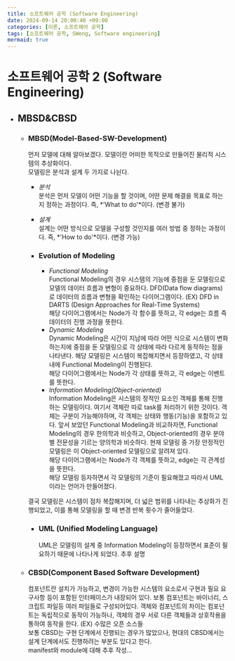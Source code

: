 ```yaml
---
title: 소프트웨어 공학 (Software Engineering)
date: 2024-09-14 20:00:40 +09:00
categories: [이론, 소프트웨어 공학]
tags: [소프트웨어 공학, SWeng, Software engineering]
mermaid: true
---
```


# 소프트웨어 공학 2 (Software Engineering) 

- ## **MBSD&CBSD**   

   - ### **MBSD(Model-Based-SW-Development)**   
      먼저 모델에 대해 알아보겠다. 모델이란 어떠한 목적으로 만들어진 물리적 시스템의 추상화이다.   
      모델링은 분석과 설계 두 가지로 나뉜다.    
      - *분석*   
         분석은 먼저 모델이 어떤 기능을 할 것이며, 어떤 문제 해결을 목표로 하는 지 정하는 과정이다. 즉, *'What to do'*이다. (변경 불가)   
      - *설계*   
         설계는 어떤 방식으로 모델을 구성할 것인지를 여러 방법 중 정하는 과정이다. 즉, *'How to do'*이다. (변경 가능)   

      - ### **Evolution of Modeling**   
         - *Functional Modeling*   
            Functional Modeling의 경우 시스템의 기능에 중점을 둔 모델링으로 모델의 데이터 흐름과 변형이 중요하다. DFD(Data flow diagrams)로 데이터의 흐름과 변형을 확인하는 다이어그램이다. (EX) DFD in DARTS (Design Approaches for Real-Time Systems)   
            해당 다이어그램에서는 Node가 각 함수를 뜻하고, 각 edge는 흐름 즉 데이터의 진행 과정을 뜻한다.   
         - *Dynamic Modeling*   
            Dynamic Modeling은 시간이 지남에 따라 어떤 식으로 시스템이 변화하는지에 중점을 둔 모델링으로 각 상태에 따라 다르게 동작하는 점을 나타낸다. 해당 모델링은 시스템이 복잡해지면서 등장하였고, 각 상태 내에 Functional Modeling이 진행된다.   
            해당 다이어그램에서는 Node가 각 상태를 뜻하고, 각 edge는 이벤트를 뜻한다.   
         - *Information Modeling(Object-oriented)*   
            Information Modeling은 시스템의 정적인 요소인 객체를 통해 진행하는 모델링이다. 여기서 객체란 따로 task를 처리하기 위한 것이다. 객체는 구분이 가능해야하며, 각 객체는 상태와 행동(기능)을 포함하고 있다. 앞서 보았던 Functional Modeling과 비교하자면, Functional Modeling의 경우 한의학과 비슷하고, Object-oriented의 경우 분야별 전문성을 기르는 양의학과 비슷하다. 현재 모델링 중 가장 안정적인 모델링은 이 Object-oriented 모델링으로 알려져 있다.   
            해당 다이어그램에서는 Node가 각 객체를 뜻하고, edge는 각 관계성을 뜻한다.   
            해당 모델링 등자하면서 각 모델링의 기준이 필요해졌고 따라서 UML이라는 언어가 만들어졌다.   

      결국 모델링은 시스템이 점차 복잡해지며, 더 넓은 범위를 나타내는 추상화가 진행되었고, 이를 통해 모델링을 할 때 변경 반복 횟수가 줄어들었다.   

      - ### **UML (Unified Modeling Language)**   
         UML은 모델링의 설계 중 Information Modeling이 등장하면서 표준이 필요하기 때문에 나타나게 되었다. 추후 설명   

   - ### **CBSD(Component Based Software Development)**   
      컴포넌트란 설치가 가능하고, 변경이 가능한 시스템의 요소로서 구현과 필요 요구사항 등이 포함된 인터페이스가 내장되어 있다. 보통 컴포넌트는 바이너리, 스크립트 파일등 여러 파일들로 구성되어있다. 객체와 컴포넌트의 차이는 컴포넌트는 독립적으로 동작이 가능하나, 객체의 경우 서로 다른 객체들과 상호작용을 통하여 동작을 한다. (EX) 수많은 오픈 소스들   
      보통 CBSD는 구현 단계에서 진행되는 경우가 많았으나, 현대의 CBSD에서는 설계 단계에서도 진행하려는 부분도 있다고 한다.   
      manifest와 module에 대해 추후 작성...   

